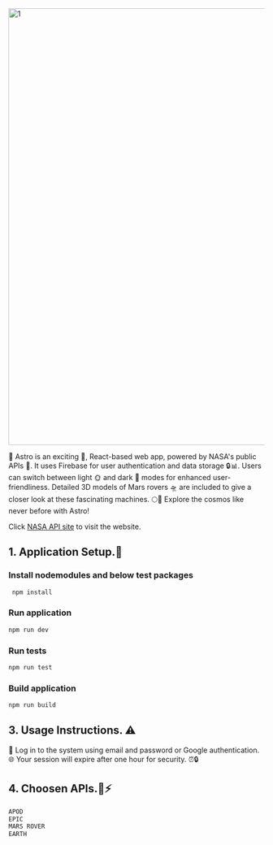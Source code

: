 <img width="860" alt="1" src="https://github.com/moshdev2213/astrolk/assets/103739510/412c24a7-4795-47a2-999d-2b7a0996891c">


🚀 Astro is an exciting 🌌, React-based web app, powered by NASA's public APIs 🚀. It uses Firebase for user authentication and data storage 🔒📊. Users can switch between light 🌞 and dark 🌙 modes for enhanced user-friendliness. Detailed 3D models of Mars rovers 🛸 are included to give a closer look at these fascinating machines. 🌕🔭 Explore the cosmos like never before with Astro!

Click [NASA API site](https://astrolk.vercel.app/user/home) to visit the website.

## 1. Application Setup.🦾
### Install nodemodules and below test packages

```bash
 npm install
```

### Run application

```bash
npm run dev
```
### Run tests

```bash
npm run test
```

### Build application

```bash
npm run build
```

## 3. Usage Instructions. ⚠️
🔑 Log in to the system using email and password or Google authentication. 🌐 Your session will expire after one hour for security. ⏰🔒

## 4. Choosen APIs.👾⚡

```bash
APOD 
EPIC 
MARS ROVER
EARTH
```

